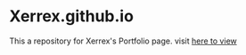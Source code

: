 # Xerrex.github.io
This a repository for Xerrex's Portfolio page.
visit [here to view](https://xerrex.github.io/)
